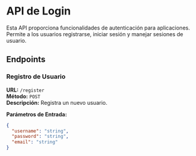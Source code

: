 # API de Login

Esta API proporciona funcionalidades de autenticación para aplicaciones. Permite a los usuarios registrarse, iniciar sesión y manejar sesiones de usuario.

## Endpoints

### Registro de Usuario

**URL:** `/register`  
**Método:** `POST`  
**Descripción:** Registra un nuevo usuario.

**Parámetros de Entrada:**

```json
{
  "username": "string",
  "password": "string",
  "email": "string"
}
